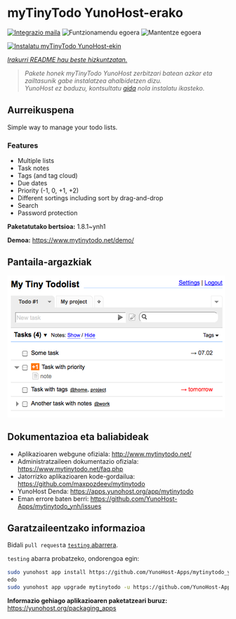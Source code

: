 <!--
Ohart ongi: README hau automatikoki sortu da <https://github.com/YunoHost/apps/tree/master/tools/readme_generator>ri esker
EZ editatu eskuz.
-->

# myTinyTodo YunoHost-erako

[![Integrazio maila](https://dash.yunohost.org/integration/mytinytodo.svg)](https://dash.yunohost.org/appci/app/mytinytodo) ![Funtzionamendu egoera](https://ci-apps.yunohost.org/ci/badges/mytinytodo.status.svg) ![Mantentze egoera](https://ci-apps.yunohost.org/ci/badges/mytinytodo.maintain.svg)

[![Instalatu myTinyTodo YunoHost-ekin](https://install-app.yunohost.org/install-with-yunohost.svg)](https://install-app.yunohost.org/?app=mytinytodo)

*[Irakurri README hau beste hizkuntzatan.](./ALL_README.md)*

> *Pakete honek myTinyTodo YunoHost zerbitzari batean azkar eta zailtasunik gabe instalatzea ahalbidetzen dizu.*  
> *YunoHost ez baduzu, kontsultatu [gida](https://yunohost.org/install) nola instalatu ikasteko.*

## Aurreikuspena

Simple way to manage your todo lists. 

### Features

- Multiple lists
- Task notes
- Tags (and tag cloud)
- Due dates
- Priority (-1, 0, +1, +2)
- Different sortings including sort by drag-and-drop
- Search
- Password protection


**Paketatutako bertsioa:** 1.8.1~ynh1

**Demoa:** <https://www.mytinytodo.net/demo/>

## Pantaila-argazkiak

![myTinyTodo(r)en pantaila-argazkia](./doc/screenshots/shot-v14b1.png)

## Dokumentazioa eta baliabideak

- Aplikazioaren webgune ofiziala: <http://www.mytinytodo.net/>
- Administratzaileen dokumentazio ofiziala: <https://www.mytinytodo.net/faq.php>
- Jatorrizko aplikazioaren kode-gordailua: <https://github.com/maxpozdeev/mytinytodo>
- YunoHost Denda: <https://apps.yunohost.org/app/mytinytodo>
- Eman errore baten berri: <https://github.com/YunoHost-Apps/mytinytodo_ynh/issues>

## Garatzaileentzako informazioa

Bidali `pull request`a [`testing` abarrera](https://github.com/YunoHost-Apps/mytinytodo_ynh/tree/testing).

`testing` abarra probatzeko, ondorengoa egin:

```bash
sudo yunohost app install https://github.com/YunoHost-Apps/mytinytodo_ynh/tree/testing --debug
edo
sudo yunohost app upgrade mytinytodo -u https://github.com/YunoHost-Apps/mytinytodo_ynh/tree/testing --debug
```

**Informazio gehiago aplikazioaren paketatzeari buruz:** <https://yunohost.org/packaging_apps>
